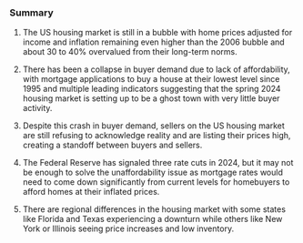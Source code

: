 ### Summary

1. The US housing market is still in a bubble with home prices adjusted for
income and inflation remaining even higher than the 2006 bubble and about
30 to 40% overvalued from their long-term norms.

2. There has been a collapse in buyer demand due to lack of affordability,
with mortgage applications to buy a house at their lowest level since 1995
and multiple leading indicators suggesting that the spring 2024 housing
market is setting up to be a ghost town with very little buyer activity.

3. Despite this crash in buyer demand, sellers on the US housing market are
still refusing to acknowledge reality and are listing their prices high,
creating a standoff between buyers and sellers.

4. The Federal Reserve has signaled three rate cuts in 2024, but it may not
be enough to solve the unaffordability issue as mortgage rates would need to
come down significantly from current levels for homebuyers to afford homes
at their inflated prices.

5. There are regional differences in the housing market with some states
like Florida and Texas experiencing a downturn while others like New York
or Illinois seeing price increases and low inventory.
